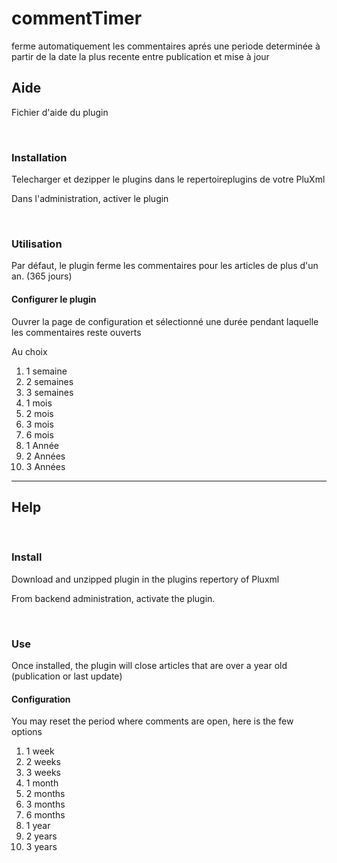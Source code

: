 # commentTimer
ferme automatiquement les commentaires aprés une periode determinée à partir de la date la plus recente entre publication et mise à jour

<h2>Aide</h2>
<p>Fichier d'aide du plugin </p>
<p>&nbsp;</p>
<h3>Installation</h3>
<p>Telecharger et dezipper le plugins dans le repertoireplugins de votre PluXml</p>
<p>Dans l'administration, activer le plugin</p>
<p>&nbsp;</p>
<h3>Utilisation</h3>
<p>Par défaut, le plugin ferme les commentaires pour les articles de plus d'un an. (365 jours)</p>
<h4>Configurer le plugin</h4>
<p>Ouvrer la page de configuration et sélectionné une durée pendant laquelle les commentaires reste ouverts</p>
<p>Au choix</p>
<ol>
	<li>1 semaine</li>
	<li>2 semaines</li>
	<li>3 semaines</li>
	<li>1 mois</li>
	<li>2 mois</li>
	<li>3 mois</li>
	<li>6 mois</li>
	<li>1 Année</li>
	<li>2 Années</li>
	<li>3 Années</li>
</ol>

<hr>

<h2>Help</h2>
<p>&nbsp;</p>
<h3>Install</h3>
<p>Download and unzipped plugin in the plugins repertory of Pluxml</p>
<p>From backend administration, activate the plugin.</p>
<p>&nbsp;</p>

<h3>Use</h3>
<p>Once installed, the plugin will close articles that are over a year old (publication or last update)</p>
<h4>Configuration</h4>
<p>You may reset the period where comments are open, here is the few options</p>
<ol>
	<li>1 week</li>
	<li>2 weeks</li>
	<li>3 weeks</li>
	<li>1 month</li>
	<li>2 months</li>
	<li>3 months</li>
	<li>6 months</li>
	<li>1 year</li>
	<li>2 years</li>
	<li>3 years</li>
</ol>
